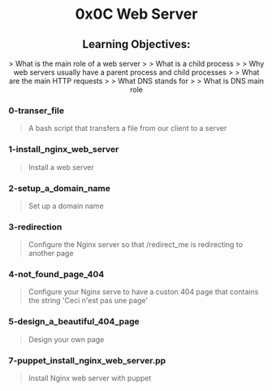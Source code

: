 <h1 align="center">0x0C Web Server</h1>

<div align="center"><h2>Learning Objectives:</h2>
> What is the main role of a web server
>
> What is a child process
>
> Why web servers usually have a parent process and child processes
>
> What are the main HTTP requests
>
> What DNS stands for
>
> What is DNS main role</div>

### 0-transer_file
> A bash script that transfers a file from our client to a server

### 1-install_nginx_web_server
> Install a web server

### 2-setup_a_domain_name
> Set up a domain name

### 3-redirection
> Configure the Nginx server so that /redirect_me is redirecting to another page

### 4-not_found_page_404
> Configure your Nginx serve to have a custon 404 page that contains the string 'Ceci n'est pas une page'

### 5-design_a_beautiful_404_page
> Design your own page

### 7-puppet_install_nginx_web_server.pp
> Install Nginx web server with puppet
